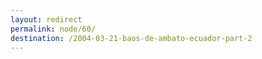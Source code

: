 ```yaml
---
layout: redirect
permalink: node/60/
destination: /2004-03-21-baos-de-ambato-ecuador-part-2
---
```

